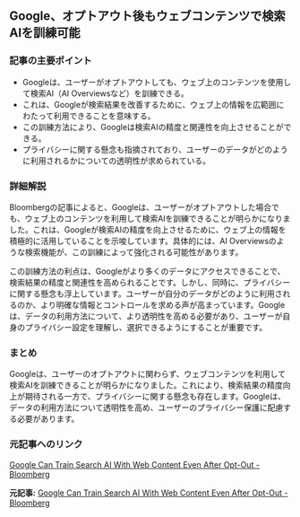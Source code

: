 ## Google、オプトアウト後もウェブコンテンツで検索AIを訓練可能

### 記事の主要ポイント

* Googleは、ユーザーがオプトアウトしても、ウェブ上のコンテンツを使用して検索AI（AI Overviewsなど）を訓練できる。
* これは、Googleが検索結果を改善するために、ウェブ上の情報を広範囲にわたって利用できることを意味する。
* この訓練方法により、Googleは検索AIの精度と関連性を向上させることができる。
* プライバシーに関する懸念も指摘されており、ユーザーのデータがどのように利用されるかについての透明性が求められている。

### 詳細解説

Bloombergの記事によると、Googleは、ユーザーがオプトアウトした場合でも、ウェブ上のコンテンツを利用して検索AIを訓練できることが明らかになりました。これは、Googleが検索AIの精度を向上させるために、ウェブ上の情報を積極的に活用していることを示唆しています。具体的には、AI Overviewsのような検索機能が、この訓練によって強化される可能性があります。

この訓練方法の利点は、Googleがより多くのデータにアクセスできることで、検索結果の精度と関連性を高められることです。しかし、同時に、プライバシーに関する懸念も浮上しています。ユーザーが自分のデータがどのように利用されるのか、より明確な情報とコントロールを求める声が高まっています。Googleは、データの利用方法について、より透明性を高める必要があり、ユーザーが自身のプライバシー設定を理解し、選択できるようにすることが重要です。

### まとめ

Googleは、ユーザーのオプトアウトに関わらず、ウェブコンテンツを利用して検索AIを訓練できることが明らかになりました。これにより、検索結果の精度向上が期待される一方で、プライバシーに関する懸念も存在します。Googleは、データの利用方法について透明性を高め、ユーザーのプライバシー保護に配慮する必要があります。

### 元記事へのリンク

[Google Can Train Search AI With Web Content Even After Opt-Out - Bloomberg](https://www.bloomberg.com/technology)


**元記事:** [Google Can Train Search AI With Web Content Even After Opt-Out - Bloomberg](https://www.bloomberg.com/news/articles/2025-05-03/google-can-train-search-ai-with-web-content-even-after-opt-out)